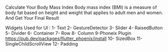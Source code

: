 Calculate Your Body Mass Index
Body mass index (BMI) is a measure of body fat based on height and weight that applies to adult men and women.
And Get Your Final Result

Widgets Used for UI :
1- Text 
2- GestureDetector
3- Slider
4- RaisedButton
5- Divider
6- Container
7- Row
8- Column
9-Phoneix Plugin https://pub.dev/packages/flutter_phoenix/install
10- SizedBox
11-SingleChildScrollView
12- Padding
